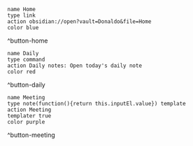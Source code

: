 
```button
name Home
type link
action obsidian://open?vault=Donaldo&file=Home
color blue
```
^button-home

```button
name Daily
type command
action Daily notes: Open today's daily note
color red
```
^button-daily

```button
name Meeting
type note(function(){return this.inputEl.value}) template
action Meeting
templater true
color purple
```
^button-meeting
